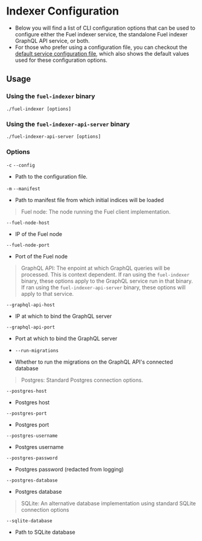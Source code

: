 # Indexer Configuration

- Below you will find a list of CLI configuration options that can be used to configure either the Fuel indexer service, the standalone Fuel indexer GraphQL API service, or both. 
- For those who prefer using a configuration file, you can checkout the [default service configuration file](https://github.com/FuelLabs/fuel-indexer/blob/master/config.yaml), which also shows the default values used for these configuration options.

## Usage

### Using the `fuel-indexer` binary

`./fuel-indexer [options]`

### Using the `fuel-indexer-api-server` binary

`./fuel-indexer-api-server [options]`

### Options

`-c` `--config`

- Path to the configuration file.

`-m` `--manifest`

- Path to manifest file from which initial indices will be loaded

> Fuel node: The node running the Fuel client implementation.

`--fuel-node-host` <FUEL-NODE-HOST>

- IP of the Fuel node

`--fuel-node-port` <FUEL-NODE-PORT>

- Port of the Fuel node

> GraphQL API: The enpoint at which GraphQL queries will be processed. This is context dependent. If ran
using the `fuel-indexer` binary, these options apply to the GraphQL service run in that binary. If ran using
the `fuel-indexer-api-server` binary, these options will apply to that service.

`--graphql-api-host` <GRAPHQL-API-HOST>

- IP at which to bind the GraphQL server

`--graphql-api-port` <GRAPHQL-API-PORT>

- Port at which to bind the GraphQL server

- `--run-migrations` <RUN-MIGRATIONS>

- Whether to run the migrations on the GraphQL API's connected database

> Postgres: Standard Postgres connection options.

`--postgres-host` <POSTGRES-HOST>

- Postgres host

`--postgres-port` <POSTGRES-PORT>

- Postgres port

`--postgres-username` <POSTGRES-USERNAME>

- Postgres username

`--postgres-password` <POSTGRES-PASSWORD>

- Postgres password (redacted from logging)

`--postgres-database` <POSTGRES-DATABASE>

- Postgres database

> SQLite: An alternative database implementation using standard SQLite connection options

`--sqlite-database` <SQLITE-DATABASE>

- Path to SQLite database
